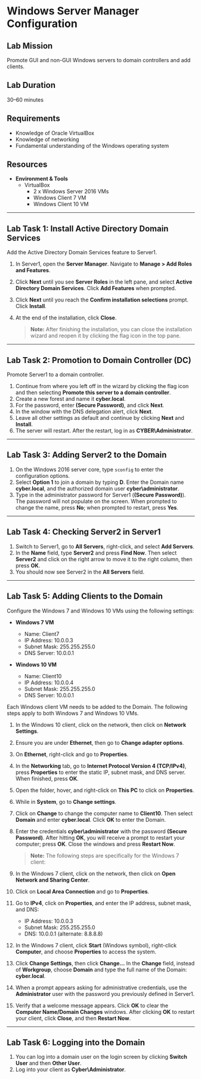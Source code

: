 # Windows Server Manager Configuration

## Lab Mission
Promote GUI and non-GUI Windows servers to domain controllers and add clients.

## Lab Duration
30–60 minutes

## Requirements
- Knowledge of Oracle VirtualBox
- Knowledge of networking
- Fundamental understanding of the Windows operating system

## Resources
- **Environment & Tools**
  - VirtualBox
    - 2 x Windows Server 2016 VMs
    - Windows Client 7 VM
    - Windows Client 10 VM

---

## Lab Task 1: Install Active Directory Domain Services
Add the Active Directory Domain Services feature to Server1.

1. In Server1, open the **Server Manager**. Navigate to **Manage > Add Roles and Features**.
2. Click **Next** until you see **Server Roles** in the left pane, and select **Active Directory Domain Services**. Click **Add Features** when prompted.
3. Click **Next** until you reach the **Confirm installation selections** prompt. Click **Install**.
4. At the end of the installation, click **Close**.

   > **Note:** After finishing the installation, you can close the installation wizard and reopen it by clicking the flag icon in the top pane.

---

## Lab Task 2: Promotion to Domain Controller (DC)
Promote Server1 to a domain controller.

1. Continue from where you left off in the wizard by clicking the flag icon and then selecting **Promote this server to a domain controller**.
2. Create a new forest and name it **cyber.local**.
3. For the password, enter **(Secure Password)**, and click **Next**.
4. In the window with the DNS delegation alert, click **Next**.
5. Leave all other settings as default and continue by clicking **Next** and **Install**.
6. The server will restart. After the restart, log in as **CYBER\Administrator**.

---

## Lab Task 3: Adding Server2 to the Domain

1. On the Windows 2016 server core, type `sconfig` to enter the configuration options.
2. Select **Option 1** to join a domain by typing **D**. Enter the Domain name **cyber.local**, and the authorized domain user **cyber\administrator**.
3. Type in the administrator password for Server1 (**(Secure Password)**). The password will not populate on the screen. When prompted to change the name, press **No**; when prompted to restart, press **Yes**.

---

## Lab Task 4: Checking Server2 in Server1

1. Switch to Server1, go to **All Servers**, right-click, and select **Add Servers**.
2. In the **Name** field, type **Server2** and press **Find Now**. Then select **Server2** and click on the right arrow to move it to the right column, then press **OK**.
3. You should now see Server2 in the **All Servers** field.

---

## Lab Task 5: Adding Clients to the Domain
Configure the Windows 7 and Windows 10 VMs using the following settings:

- **Windows 7 VM**
  - Name: Client7
  - IP Address: 10.0.0.3
  - Subnet Mask: 255.255.255.0
  - DNS Server: 10.0.0.1

- **Windows 10 VM**
  - Name: Client10
  - IP Address: 10.0.0.4
  - Subnet Mask: 255.255.255.0
  - DNS Server: 10.0.0.1

Each Windows client VM needs to be added to the Domain. The following steps apply to both Windows 7 and Windows 10 VMs.

1. In the Windows 10 client, click on the network, then click on **Network Settings**.
2. Ensure you are under **Ethernet**, then go to **Change adapter options**.
3. On **Ethernet**, right-click and go to **Properties**.
4. In the **Networking** tab, go to **Internet Protocol Version 4 (TCP/IPv4)**, press **Properties** to enter the static IP, subnet mask, and DNS server. When finished, press **OK**.
5. Open the folder, hover, and right-click on **This PC** to click on **Properties**.
6. While in **System**, go to **Change settings**.
7. Click on **Change** to change the computer name to **Client10**. Then select **Domain** and enter **cyber.local**. Click **OK** to enter the Domain.
8. Enter the credentials **cyber\administrator** with the password **(Secure Password)**. After hitting **OK**, you will receive a prompt to restart your computer; press **OK**. Close the windows and press **Restart Now**.

   > **Note:** The following steps are specifically for the Windows 7 client:

9. In the Windows 7 client, click on the network, then click on **Open Network and Sharing Center**.
10. Click on **Local Area Connection** and go to **Properties**.
11. Go to **IPv4**, click on **Properties**, and enter the IP address, subnet mask, and DNS:
    - IP Address: 10.0.0.3
    - Subnet Mask: 255.255.255.0
    - DNS: 10.0.0.1 (alternate: 8.8.8.8)

12. In the Windows 7 client, click **Start** (Windows symbol), right-click **Computer**, and choose **Properties** to access the system.
13. Click **Change Settings**, then click **Change...** In the **Change** field, instead of **Workgroup**, choose **Domain** and type the full name of the Domain: **cyber.local**.
14. When a prompt appears asking for administrative credentials, use the **Administrator** user with the password you previously defined in Server1.
15. Verify that a welcome message appears. Click **OK** to clear the **Computer Name/Domain Changes** windows. After clicking **OK** to restart your client, click **Close**, and then **Restart Now**.

---

## Lab Task 6: Logging into the Domain

1. You can log into a domain user on the login screen by clicking **Switch User** and then **Other User**.
2. Log into your client as **Cyber\Administrator**.
